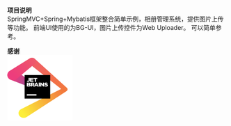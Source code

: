 **项目说明**
<br/>
SpringMVC+Spring+Mybatis框架整合简单示例，相册管理系统，提供图片上传等功能。 
前端UI使用的为BG-UI，图片上传控件为Web Uploader。
可以简单参考。

**感谢**
<br/>
<img width="150" height="150" src="https://github.com/yuke198907/awt/blob/master/WebContent/awt/jetbrains.png"/>
